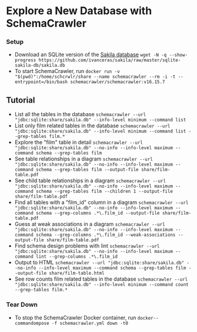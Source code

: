 <!-- markdownlint-disable MD024 -->
# Explore a New Database with SchemaCrawler

### Setup

- Download an SQLite version of the [Sakila database](https://dev.mysql.com/doc/sakila/en/)
  `wget -N -q --show-progress https://github.com/ivanceras/sakila/raw/master/sqlite-sakila-db/sakila.db`
- To start SchemaCrawler, run
  `docker run -v "$(pwd)":/home/schcrwlr/share --name schemacrawler --rm -i -t --entrypoint=/bin/bash schemacrawler/schemacrawler:v16.15.7`


## Tutorial

- List all the tables in the database
  `schemacrawler --url "jdbc:sqlite:share/sakila.db" --info-level minimum --command list`
- List only film related tables in the database
  `schemacrawler --url "jdbc:sqlite:share/sakila.db" --info-level minimum --command list --grep-tables film.*`
- Explore the "film" table in detail
  `schemacrawler --url "jdbc:sqlite:share/sakila.db" --no-info --info-level maximum --command schema --grep-tables film`
- See table relationships in a diagram
  `schemacrawler --url "jdbc:sqlite:share/sakila.db" --no-info --info-level maximum --command schema --grep-tables film --output-file share/film-table.pdf`
- See child table relationships in a diagram
  `schemacrawler --url "jdbc:sqlite:share/sakila.db" --no-info --info-level maximum --command schema --grep-tables film --children 1 --output-file share/film-table.pdf`
- Find all tables with a "film_id" column in a diagram
  `schemacrawler --url "jdbc:sqlite:share/sakila.db" --no-info --info-level maximum --command schema --grep-columns .*\.film_id --output-file share/film-table.pdf`
- Guess at weak associations in a diagram
  `schemacrawler --url "jdbc:sqlite:share/sakila.db" --no-info --info-level maximum --command schema --grep-columns .*\.film_id --weak-associations --output-file share/film-table.pdf`
- Find schema design problems with lint
  `schemacrawler --url "jdbc:sqlite:share/sakila.db" --no-info --info-level maximum --command lint --grep-columns .*\.film_id`
- Output to HTML
  `schemacrawler --url "jdbc:sqlite:share/sakila.db" --no-info --info-level maximum --command schema --grep-tables film --output-file share/film-table.html`
- See row counts film related tables in the database
  `schemacrawler --url "jdbc:sqlite:share/sakila.db" --info-level minimum --command count --grep-tables film.*`


### Tear Down

- To stop the SchemaCrawler Docker container, run
  `docker--commandompose -f schemacrawler.yml down -t0`
